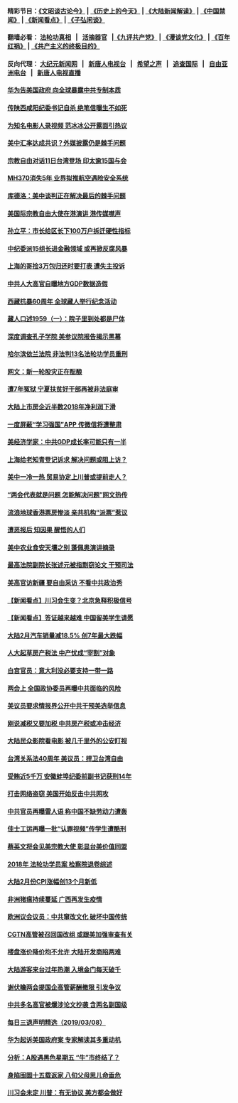 #### 精彩节目：[《文昭谈古论今》](http://155.138.205.71/wenzhao) | [《历史上的今天》](http://155.138.205.71/today-in-history) | [《大陆新闻解读》](http://155.138.205.71/ntdtv-comedy) | [《中国禁闻》](http://155.138.205.71/ntdtv-news) | [《新闻看点》](http://155.138.205.71/news-insight) | [《子弘闲谈》](http://155.138.205.71/zihongxiantan/) 

 #### 翻墙必看： [法轮功真相](http://155.138.205.71:10000/videos/truth.html) &nbsp;&nbsp;|&nbsp;&nbsp; [活摘器官](http://155.138.205.71:10000/videos/res/Organs/) &nbsp;&nbsp;|[《九评共产党》](http://155.138.205.71:10000/videos/jiuping) | [《漫谈党文化》](http://155.138.205.71:10000/videos/mtdwh) | [《百年红祸》](http://155.138.205.71:10000/videos/bnhh) | [《共产主义的终极目的》](http://155.138.205.71:10000/videos/res/zjmd) 

 #### 反向代理： [大纪元新闻网](http://155.138.205.71:10080/) &nbsp;&nbsp;|&nbsp;&nbsp; [新唐人电视台](http://155.138.205.71:8000/) &nbsp;&nbsp;|&nbsp;&nbsp; [希望之声](http://155.138.205.71:8200/) &nbsp;&nbsp;|&nbsp;&nbsp; [追查国际](http://155.138.205.71:10010/) &nbsp;&nbsp;|&nbsp;&nbsp; [自由亚洲电台](http://155.138.205.71:9800/) &nbsp;&nbsp;|&nbsp;&nbsp; [新唐人电视直播](http://155.138.205.71/) 

#### [华为告美国政府 向全球暴露中共专制本质](../pages/nsc413/n11103743.md?t=03110036) 

#### [传陕西咸阳纪委书记自杀 绝笔信曝生不如死](../pages/nsc413/n11103678.md?t=03110036) 

#### [为知名电影人录视频 范冰冰公开露面引热议](../pages/nsc413/n11103371.md?t=03110036) 

#### [美中汇率达成共识？外媒披露仍是棘手问题](../pages/nsc413/n11103529.md?t=03110036) 

#### [宗教自由对话11日台湾登场 印太逾15国与会](../pages/nsc413/n11102820.md?t=03110036) 

#### [MH370消失5年 业界拟推航空遇险安全系统](../pages/nsc413/n11103561.md?t=03110036) 

#### [库德洛：美中谈判正在解决最后的棘手问题](../pages/nsc413/n11103536.md?t=03110036) 

#### [美国际宗教自由大使在港演讲 港传媒噤声](../pages/nsc413/n11103544.md?t=03110036) 

#### [孙立平：市长给区长下100万户拆迁硬性指标](../pages/nsc413/n11103448.md?t=03110036) 

#### [中纪委派15组长进金融领域 或再掀反腐风暴](../pages/nsc413/n11103497.md?t=03110036) 

#### [上海的哥捡3万包归还时要打表 遭失主投诉](../pages/nsc413/n11103137.md?t=03110036) 

#### [中共人大高官自曝地方GDP数据造假](../pages/nsc413/n11103146.md?t=03110036) 

#### [西藏抗暴60周年 全球藏人举行纪念活动](../pages/nsc413/n11103138.md?t=03110036) 

#### [藏人口述1959（一）：院子里到处都是尸体](../pages/nsc413/n11103087.md?t=03110036) 


#### [深度调查孔子学院 美参议院报告揭示黑幕](../pages/nsc413/n11100131.md?t=03110036) 

#### [哈尔滨依兰法院 非法判13名法轮功学员重刑](../pages/nsc413/n11102327.md?t=03110036) 

#### [网文：新一轮股灾正在酝酿](../pages/nsc413/n11102650.md?t=03110036) 

#### [遭7年冤狱 宁夏扶贫好干部再被非法庭审](../pages/nsc413/n11102412.md?t=03110036) 

#### [大陆上市房企近半数2018年净利润下滑](../pages/nsc413/n11102353.md?t=03110036) 

#### [一度屏蔽“学习强国”APP 传微信将遭整肃](../pages/nsc413/n11102032.md?t=03110036) 

#### [美经济学家：中共GDP成长率可能只有一半](../pages/nsc413/n11102461.md?t=03110036) 

#### [上海给老知青登记诉求 解决问题或阻上访？](../pages/nsc413/n11102106.md?t=03110036) 

#### [美中一冷一热 贸易协定上川普或提前走人？](../pages/nsc413/n11102055.md?t=03110036) 

#### [“两会代表就是问题 怎能解决问题”网文热传](../pages/nsc413/n11102039.md?t=03110036) 

#### [流浪地球香港票房惨淡 亲共机构“派票”惹议](../pages/nsc413/n11101887.md?t=03110036) 

#### [遭恶报后 知因果 醒悟的人们](../pages/nsc413/n11088531.md?t=03110036) 

#### [美中农业食安天壤之别 蓬佩奥演讲摘录](../pages/nsc413/n11102067.md?t=03110036) 

#### [最高法院副院长张述元被指剽窃论文 干预司法](../pages/nsc413/n11101829.md?t=03110036) 

#### [美高官访新疆 要自由采访 不看中共政治秀](../pages/nsc413/n11101835.md?t=03110036) 

#### [【新闻看点】川习会生变？北京急释积极信号](../pages/nsc413/n11101718.md?t=03110036) 

#### [【新闻看点】签证越来越难 中国留美学生请愿](../pages/nsc413/n11101670.md?t=03110036) 

#### [大陆2月汽车销量减18.5% 创7年最大跌幅](../pages/nsc413/n11101660.md?t=03110036) 

#### [人大起草房产税法 中产忧成“宰割”对象](../pages/nsc413/n11101800.md?t=03110036) 

#### [白宫官员：意大利没必要支持一带一路](../pages/nsc413/n11101722.md?t=03110036) 

#### [两会上 全国政协委员再曝中共面临的风险](../pages/nsc413/n11101650.md?t=03110036) 

#### [美议员要求情报界公开中共干预美选举信息](../pages/nsc413/n11101681.md?t=03110036) 

#### [刚说减税又要加税 中共房产税或冲击经济](../pages/nsc413/n11101560.md?t=03110036) 

#### [大陆民众影院看电影 被几千里外的公安盯视](../pages/nsc413/n11101527.md?t=03110036) 

#### [台湾关系法40周年 美议员：捍卫台湾自由](../pages/nsc413/n11101525.md?t=03110036) 

#### [受贿近5千万 安徽蚌埠纪委前副书记获刑14年](../pages/nsc413/n11101167.md?t=03110036) 


#### [打击网络盗窃 美国开始反击中共网攻](../pages/nsc413/n11099537.md?t=03110036) 

#### [中共官员再曝雷人语 称中国不缺劳动力遭轰](../pages/nsc413/n11101459.md?t=03110036) 

#### [佳士工运再曝一批“认罪视频”传学生遭酷刑](../pages/nsc413/n11101296.md?t=03110036) 

#### [蔡英文将会见美宗教大使 彰显台美价值同盟](../pages/nsc413/n11101381.md?t=03110036) 

#### [2018年 法轮功学员案 检察院退卷综述](../pages/nsc413/n11096753.md?t=03110036) 

#### [大陆2月份CPI涨幅创13个月新低](../pages/nsc413/n11100879.md?t=03110036) 

#### [非洲猪瘟持续蔓延 广西再发生疫情](../pages/nsc413/n11100280.md?t=03110036) 

#### [欧洲议会议员：中共窜改文化 破坏中国传统](../pages/nsc413/n11100491.md?t=03110036) 

#### [CGTN高管被召回国改组 或跟美加强审查有关](../pages/nsc413/n11100865.md?t=03110036) 

#### [楼盘涨价降价均不允许 大陆开发商陷两难](../pages/nsc413/n11100403.md?t=03110036) 

#### [大陆游客来台过年热潮 入境金门每天破千](../pages/nsc413/n11100536.md?t=03110036) 

#### [谢伏瞻两会提国企高管薪酬撤限 引发争议](../pages/nsc413/n11100506.md?t=03110036) 

#### [中共多名高官被爆涉论文抄袭 含两名副国级](../pages/nsc413/n11100242.md?t=03110036) 

#### [每日三退声明精选（2019/03/08）](../pages/nsc413/n11100538.md?t=03110036) 

#### [华为起诉美国政府案 专家解读其多重动机](../pages/nsc413/n11100270.md?t=03110036) 

#### [分析：A股遇黑色星期五 “牛”市终结了？](../pages/nsc413/n11100274.md?t=03110036) 

#### [身陷囹圄十五载返家 八旬父母思儿命垂危](../pages/nsc413/n11100252.md?t=03110036) 

#### [川习会未定 川普：有无协议 美方都会做好](../pages/nsc413/n11099895.md?t=03110036) 


